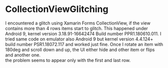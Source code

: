 # CollectionViewGlitching
I encountered a glitch using Xamarin Forms CollectionView, if the view contains more than 4 rows items start to glitch. This happened under Android 9, kernel version 3.18.91-16642474 Build number PPR1.180610.011. I tried same code on emulator also Android 9 but kernel version 4.4.124+ build number PSR1.18072.117 and worked just fine. 
Once I rotate an item with 180deg and scroll down and up, the UI either hide and other item or flips and another one.  
the problem seems to appear only with the first and last row.
